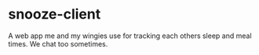 # snooze-client
A web app me and my wingies use for tracking each others sleep and meal times. We chat too sometimes. 
